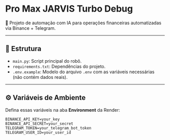 # Pro Max JARVIS Turbo Debug

🤖 Projeto de automação com IA para operações financeiras automatizadas via Binance + Telegram.

---

## 🔧 Estrutura
- `main.py`: Script principal do robô.
- `requirements.txt`: Dependências do projeto.
- `.env.example`: Modelo do arquivo `.env` com as variáveis necessárias (não contém dados reais).

---

## ⚙️ Variáveis de Ambiente

Defina essas variáveis na aba **Environment** da Render:

```env
BINANCE_API_KEY=your_key
BINANCE_API_SECRET=your_secret
TELEGRAM_TOKEN=your_telegram_bot_token
TELEGRAM_USER_ID=your_user_id
